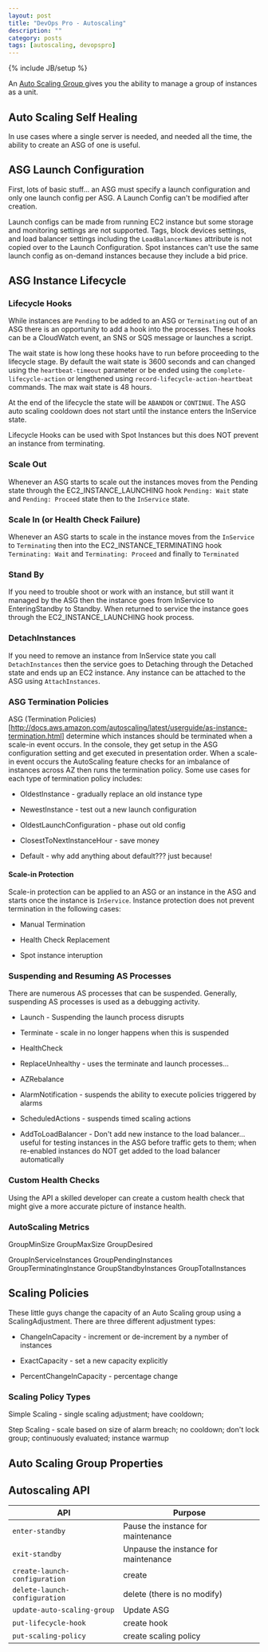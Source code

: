 ```yaml
---
layout: post
title: "DevOps Pro - Autoscaling"
description: ""
category: posts
tags: [autoscaling, devopspro]
---
```

{% include JB/setup %}

An [Auto Scaling Group ](http://docs.aws.amazon.com/autoscaling/latest/userguide/AutoScalingGroup.html) gives you the ability to manage a group of instances as a unit. 

## Auto Scaling Self Healing

In use cases where a single server is needed, and needed all the time, the ability to create an ASG of one is useful.

## ASG Launch Configuration

First, lots of basic stuff... an ASG must specify a launch configuration and only one launch config per ASG. A Launch Config can't be modified after creation.

Launch configs can be made from running EC2 instance but some storage and monitoring settings are not supported. Tags, block devices settings, and load balancer settings including the ```LoadBalancerNames``` attribute is not copied over to the Launch Configuration. Spot instances can't use the same launch config as on-demand instances because they include a bid price.

## ASG Instance Lifecycle

### Lifecycle Hooks

While instances are ```Pending``` to be added to an ASG or ```Terminating``` out of an ASG there is an opportunity to add a hook into the processes. These hooks can be a CloudWatch event, an SNS or SQS message or launches a script. 

The wait state is how long these hooks have to run before proceeding to the lifecycle stage. By default the wait state is 3600 seconds and can changed using the ```heartbeat-timeout``` parameter or be ended using the ```complete-lifecycle-action``` or lengthened using ```record-lifecycle-action-heartbeat``` commands. The max wait state is 48 hours.

At the end of the lifecycle the state will be ```ABANDON``` or ```CONTINUE```. The ASG auto scaling cooldown does not start until the instance enters the InService state.

Lifecycle Hooks can be used with Spot Instances but this does NOT prevent an instance from terminating.

### Scale Out 

Whenever an ASG starts to scale out the instances moves from the Pending state through the EC2_INSTANCE_LAUNCHING hook ```Pending: Wait``` state and ```Pending: Proceed``` state then to the ```InService``` state.

### Scale In (or Health Check Failure)

Whenever an ASG starts to scale in the instance moves from the ```InService``` to ```Terminating``` then into the EC2_INSTANCE_TERMINATING hook ```Terminating: Wait``` and ```Terminating: Proceed``` and finally to ```Terminated```

### Stand By

If you need to trouble shoot or work with an instance, but still want it managed by the ASG then the instance goes from InService to EnteringStandby to Standby. When returned to service the instance goes through the EC2_INSTANCE_LAUNCHING hook process.

### DetachInstances

If you need to remove an instance from InService state you call ```DetachInstances``` then the service goes to Detaching through the Detached state and ends up an EC2 instance. Any instance can be attached to the ASG using ```AttachInstances```.

### ASG Termination Policies

ASG (Termination Policies)[http://docs.aws.amazon.com/autoscaling/latest/userguide/as-instance-termination.html] determine which instances should be terminated when a scale-in event occurs. In the console, they get setup in the ASG configuration setting and get executed in presentation order. When a scale-in event occurs the AutoScaling feature checks for an imbalance of instances across AZ then runs the termination policy. Some use cases for each type of termination policy includes:

- OldestInstance - gradually replace an old instance type

- NewestInstance - test out a new launch configuration

- OldestLaunchConfiguration - phase out old config

- ClosestToNextInstanceHour - save money

- Default - why add anything about default??? just because!

#### Scale-in Protection

Scale-in protection can be applied to an ASG or an instance in the ASG and starts once the instance is ```InService```. Instance protection does not prevent termination in the following cases:

- Manual Termination

- Health Check Replacement

- Spot instance interuption

### Suspending and Resuming AS Processes

There are numerous AS processes that can be suspended. Generally, suspending AS processes is used as a debugging activity.

- Launch - Suspending the launch process disrupts 

- Terminate - scale in no longer happens when this is suspended

- HealthCheck

- ReplaceUnhealthy - uses the terminate and launch processes...

- AZRebalance

- AlarmNotification - suspends the ability to execute policies triggered by alarms

- ScheduledActions - suspends timed scaling actions

- AddToLoadBalancer - Don't add new instance to the load balancer... useful for testing instances in the ASG before traffic gets to them; when re-enabled instances do NOT get added to the load balancer automatically

### Custom Health Checks

Using the API a skilled developer can create a custom health check that might give a more accurate picture of instance health.

### AutoScaling Metrics

GroupMinSize
GroupMaxSize
GroupDesired

GroupInServiceInstances
GroupPendingInstances
GroupTerminatingInstance
GroupStandbyInstances
GroupTotalInstances

## Scaling Policies

These little guys change the capacity of an Auto Scaling group using a ScalingAdjustment. There are three different adjustment types:

- ChangeInCapacity - increment or de-increment by a nymber of instances

- ExactCapacity - set a new capacity explicitly

- PercentChangeInCapacity - percentage change

### Scaling Policy Types

Simple Scaling - single scaling adjustment; have cooldown; 

Step Scaling - scale based on size of alarm breach; no cooldown; don't lock group; continuously evaluated; instance warmup

## Auto Scaling Group Properties

## Autoscaling API

| API      | Purpose       |
|----------|---------------|
| ```enter-standby``` | Pause the instance for maintenance  |
| ```exit-standby``` | Unpause the instance for maintenance      |
| ```create-launch-configuration``` | create |
| ```delete-launch-configuration``` | delete (there is no modify) |
| ```update-auto-scaling-group``` | Update ASG |
| ```put-lifecycle-hook``` | create hook |
| ```put-scaling-policy``` | create scaling policy |







